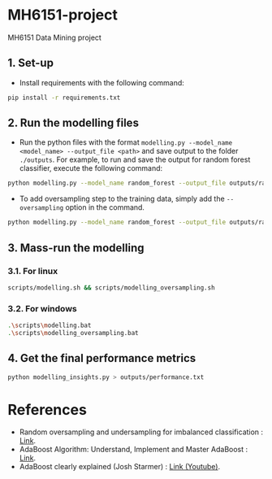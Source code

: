 # MH6151-project
MH6151 Data Mining project

## 1. Set-up
- Install requirements with the following command:
```bash
pip install -r requirements.txt
```

## 2. Run the modelling files
- Run the python files with the format `modelling.py --model_name <model_name> --output_file <path>` and save output to the folder `./outputs`. For example, to run and save the output for random forest classifier, execute the following command:
```bash
python modelling.py --model_name random_forest --output_file outputs/random_forest.txt
```

- To add oversampling step to the training data, simply add the `--oversampling` option in the command.
```bash
python modelling.py --model_name random_forest --output_file outputs/random_forest.txt --oversampling
```

## 3. Mass-run the modelling
### 3.1. For linux
```bash
scripts/modelling.sh && scripts/modelling_oversampling.sh
```

### 3.2. For windows
```bash
.\scripts\modelling.bat
.\scripts\modelling_oversampling.bat
```

## 4. Get the final performance metrics
```bash
python modelling_insights.py > outputs/performance.txt
```

# References
- Random oversampling and undersampling for imbalanced classification : [Link](https://machinelearningmastery.com/random-oversampling-and-undersampling-for-imbalanced-classification/).
- AdaBoost Algorithm: Understand, Implement and Master AdaBoost : [Link](https://www.analyticsvidhya.com/blog/2021/09/adaboost-algorithm-a-complete-guide-for-beginners/).
- AdaBoost clearly explained (Josh Starmer) : [Link (Youtube)](https://www.youtube.com/watch?v=LsK-xG1cLYA).
